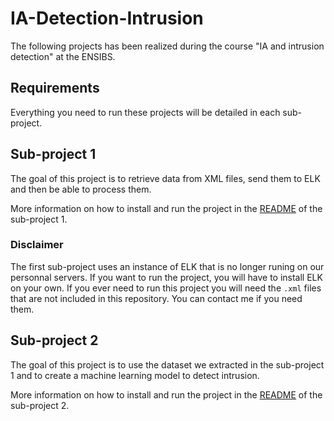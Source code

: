 # IA-Detection-Intrusion

The following projects has been realized during the course "IA and intrusion detection" at the ENSIBS.

## Requirements

Everything you need to run these projects will be detailed in each sub-project.

## Sub-project 1

The goal of this project is to retrieve data from XML files, send them to ELK and then be able to process them.

More information on how to install and run the project in the [README](./sub-project-1/README.md) of the sub-project 1.

### Disclaimer

The first sub-project uses an instance of ELK that is no longer runing on our personnal servers. If you want to run the project, you will have to install ELK on your own.
If you ever need to run this project you will need the `.xml` files that are not included in this repository. You can contact me if you need them.

## Sub-project 2

The goal of this project is to use the dataset we extracted in the sub-project 1 and to create a machine learning model to detect intrusion.

More information on how to install and run the project in the [README](./sub-project-2/README.md) of the sub-project 2.